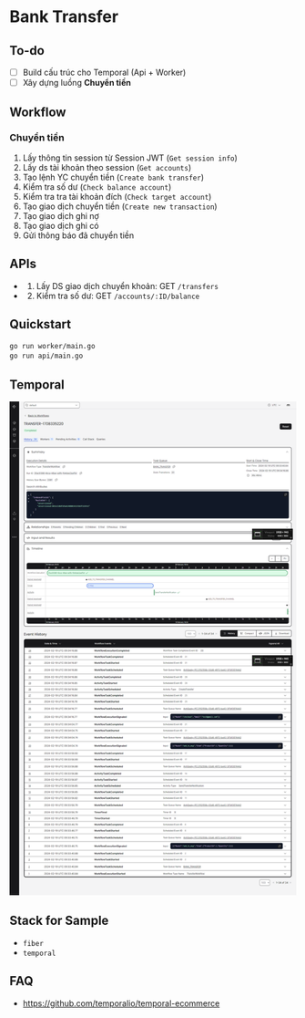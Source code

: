 # Bank Transfer

## To-do

- [ ] Build cấu trúc cho Temporal (Api + Worker)
- [ ] Xây dựng luồng **Chuyển tiền**

## Workflow

### Chuyển tiền

1. Lấy thông tin session từ Session JWT (`Get session info`)
2. Lấy ds tài khoản theo session (`Get accounts`)
3. Tạo lệnh YC chuyển tiền (`Create bank transfer`)
4. Kiểm tra số dư (`Check balance account`)
5. Kiểm tra tra tài khoản đích (`Check target account`)
6. Tạo giao dịch chuyển tiền (`Create new transaction`)
7. Tạo giao dịch ghi nợ
8. Tạo giao dịch ghi có
9. Gửi thông báo đã chuyển tiền

## APIs

- 1. Lấy DS giao dịch chuyển khoản: GET `/transfers`
- 2. Kiểm tra số dư: GET `/accounts/:ID/balance`

## Quickstart

```bash
go run worker/main.go
go run api/main.go
```

## Temporal

![Screenshot](/banktransfer/docs/assets/bank-transfer-temporal-admin-log.png)

## Stack for Sample

- `fiber`
- `temporal`

## FAQ

- <https://github.com/temporalio/temporal-ecommerce>